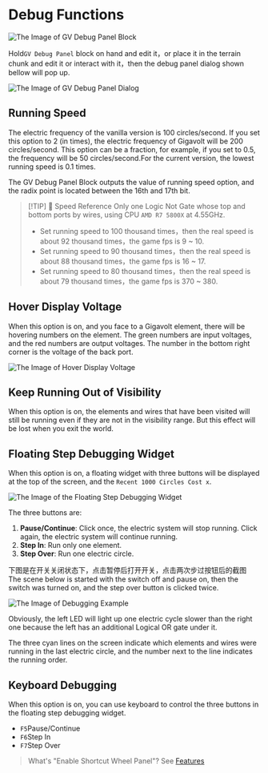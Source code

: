# Debug Functions

<img src="/images/base/new/GVDebugBlock.webp" alt="The Image of GV Debug Panel Block" class="center_image small"/>

Hold`GV Debug Panel` block on hand and edit it，or place it in the terrain chunk and edit it or interact with it，then the debug panel dialog shown bellow will pop up.

<img src="/images/base/new/EditGVDebugDialog_en.webp" alt="The Image of GV Debug Panel Dialog" class="center_image"/>

## Running Speed <Badge text="v1.0" type="info"/>

The electric frequency of the vanilla version is 100 circles/second. If you set this option to 2 (in times), the electric frequency of Gigavolt will be 200 circles/second. This option can be a fraction, for example, if you set to 0.5, the frequency will be 50 circles/second.For the current version, the lowest running speed is 0.1 times.

The GV Debug Panel Block outputs the value of running speed option, and the radix point is located between the 16th and 17th bit.

> [!TIP] 🧪 Speed Reference
> Only one Logic Not Gate whose top and bottom ports by wires, using CPU `AMD R7 5800X` at 4.55GHz.
> * Set running speed to 100 thousand times，then the real speed is about 92 thousand times，the game fps is 9 \~ 10.
> * Set running speed to 90 thousand times，then the real speed is about 88 thousand times，the game fps is 16 \~ 17.
> * Set running speed to 80 thousand times，then the real speed is about 79 thousand times，the game fps is 370 \~ 380.

## Hover Display Voltage <Badge text="v2.0"/>

When this option is on, and you face to a Gigavolt element, there will be hovering numbers on the element. The green numbers are input voltages, and the red numbers are output voltages. The number in the bottom right corner is the voltage of the back port.

<img src="/images/base/new/hover_display_voltage.webp" alt="The Image of Hover Display Voltage" class="center_image"/>

## Keep Running Out of Visibility <Badge text="v2.0"/>

When this option is on, the elements and wires that have been visited will still be running even if they are not in the visibility range. But this effect will be lost when you exit the world.

## Floating Step Debugging Widget <Badge text="v1.0" type="info"/>

When this option is on, a floating widget with three buttons will be displayed at the top of the screen, and the `Recent 1000 Circles Cost x`.

<img src="/images/base/new/GVStepFloatingButtons_en.webp" alt="The Image of the Floating Step Debugging Widget" class="center_image"/>

The three buttons are:

1. **Pause/Continue**: Click once, the electric system will stop running. Click again, the electric system will continue running.
2. **Step In**: Run only one element.
3. **Step Over**: Run one electric circle.

下图是在开关关闭状态下，点击暂停后打开开关，点击两次步过按钮后的截图
The scene below is started with the switch off and pause on, then the switch was turned on, and the step over button is clicked twice.

<img src="/images/base/new/debug_example.webp" alt="The Image of Debugging Example" class="center_image"/>

Obviously, the left LED will light up one electric cycle slower than the right one because the left has an additional Logical OR gate under it.

The three cyan lines on the screen indicate which elements and wires were running in the last electric circle, and the number next to the line indicates the running order.

## Keyboard Debugging <Badge text="v1.0" type="info"/>

When this option is on, you can use keyboard to control the three buttons in the floating step debugging widget.

* `F5`Pause/Continue
* `F6`Step In
* `F7`Step Over

> What's "Enable Shortcut Wheel Panel"? See [Features](features#shortcut-wheel-panel)